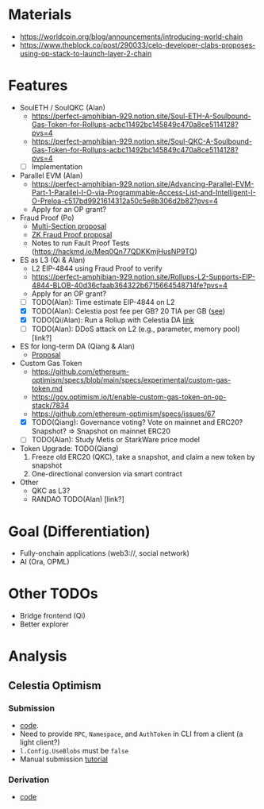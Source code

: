 
# Materials
- https://worldcoin.org/blog/announcements/introducing-world-chain
- https://www.theblock.co/post/290033/celo-developer-clabs-proposes-using-op-stack-to-launch-layer-2-chain

# Features
- SoulETH / SoulQKC (Alan)
  - https://perfect-amphibian-929.notion.site/Soul-ETH-A-Soulbound-Gas-Token-for-Rollups-acbc11492bc145849c470a8ce5114128?pvs=4
  - https://perfect-amphibian-929.notion.site/Soul-QKC-A-Soulbound-Gas-Token-for-Rollups-acbc11492bc145849c470a8ce5114128?pvs=4
  - [ ] Implementation
- Parallel EVM (Alan)
  - https://perfect-amphibian-929.notion.site/Advancing-Parallel-EVM-Part-1-Parallel-I-O-via-Programmable-Access-List-and-Intelligent-I-O-Preloa-c517bd9921614312a50c5e8b306d2b82?pvs=4
  - Apply for an OP grant?
- Fraud Proof (Po)
  - [Multi-Section proposal](https://app.charmverse.io/op-grants/page-29596258544520615)
  - [ZK Fraud Proof proposal](https://app.charmverse.io/op-grants/research-on-alternative-op-stack-zero-knowledge-fault-proof-using-wasm-5197627111945315)
  - Notes to run Fault Proof Tests (https://hackmd.io/Meq0Qn77QDKKmjHusNP9TQ)
- ES as L3 (Qi & Alan)
  - L2 EIP-4844 using Fraud Proof to verify
  - https://perfect-amphibian-929.notion.site/Rollups-L2-Supports-EIP-4844-BLOB-40d36cfaab364322b6715664548714fe?pvs=4
  - Apply for an OP grant?
  - [ ] TODO(Alan): Time estimate EIP-4844 on L2
  - [x] TODO(Alan): Celestia post fee per GB? 20 TIA per GB ([see](https://celenium.io/rollups))
  - [x] TODO(Qi/Alan): Run a Rollup with Celestia DA [link](https://docs.celestia.org/developers/optimism-devnet)
  - [ ] TODO(Alan): DDoS attack on L2 (e.g., parameter, memory pool) [link?]
- ES for long-term DA (Qiang & Alan)
  - [Proposal](https://app.charmverse.io/op-grants/page-36156815313550994)
- Custom Gas Token
  - https://github.com/ethereum-optimism/specs/blob/main/specs/experimental/custom-gas-token.md
  - https://gov.optimism.io/t/enable-custom-gas-token-on-op-stack/7834
  - https://github.com/ethereum-optimism/specs/issues/67
  - [x] TODO(Qiang): Governance voting? Vote on mainnet and ERC20? Snapshot? => Snapshot on mainnet ERC20
  - [ ] TODO(Alan): Study Metis or StarkWare price model
- Token Upgrade: TODO(Qiang)
  1. Freeze old ERC20 (QKC), take a snapshot, and claim a new token by snapshot
  2. One-directional conversion via smart contract
- Other
  - QKC as L3?
  - RANDAO TODO(Alan) [link?]

# Goal (Differentiation)
- Fully-onchain applications (web3://, social network)
- AI (Ora, OPML)

# Other TODOs
- Bridge frontend (Qi)
- Better explorer

# Analysis
## Celestia Optimism
### Submission
- [code](https://github.com/celestiaorg/optimism/blob/2279b64f2f94d2adc6f56ef101d68e94c2005b0f/op-batcher/batcher/driver.go#L547).
- Need to provide `RPC`, `Namespace`, and `AuthToken` in CLI from a client (a light client?)
- `l.Config.UseBlobs` must be `false`
- Manual submission [tutorial](https://docs.celestia.org/developers/node-tutorial)

### Derivation
- [code](https://github.com/celestiaorg/optimism/blob/b55c5b8038219800b576a1b4780bf3ce8b784fa7/op-node/rollup/derive/blob_data_source.go#L121)

